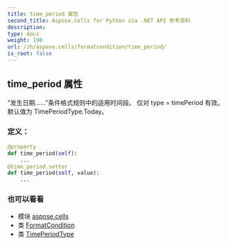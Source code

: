 ```yaml
---
title: time_period 属性
second_title: Aspose.Cells for Python via .NET API 参考资料
description:
type: docs
weight: 190
url: /zh/aspose.cells/formatcondition/time_period/
is_root: false
---
```

## time_period 属性

 “发生日期……”条件格式规则中的适用时间段。
仅对 type = timePeriod 有效。
默认值为 TimePeriodType.Today。
### 定义：
```python
@property
def time_period(self):
    ...
@time_period.setter
def time_period(self, value):
    ...
```

### 也可以看看
* 模块 [aspose.cells](../../)
* 类 [FormatCondition](/cells/python-net/zh/aspose.cells/formatcondition)
* 类 [TimePeriodType](/cells/python-net/zh/aspose.cells/timeperiodtype)
